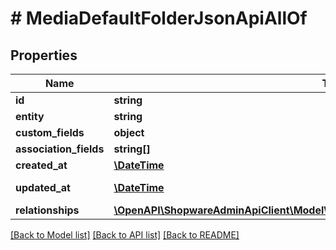 # # MediaDefaultFolderJsonApiAllOf

## Properties

Name | Type | Description | Notes
------------ | ------------- | ------------- | -------------
**id** | **string** |  | [optional]
**entity** | **string** |  |
**custom_fields** | **object** |  | [optional]
**association_fields** | **string[]** |  |
**created_at** | [**\DateTime**](\DateTime.md) |  | [readonly]
**updated_at** | [**\DateTime**](\DateTime.md) |  | [optional] [readonly]
**relationships** | [**\OpenAPI\ShopwareAdminApiClient\Model\MediaDefaultFolderJsonApiAllOfRelationships**](MediaDefaultFolderJsonApiAllOfRelationships.md) |  | [optional]

[[Back to Model list]](../../README.md#models) [[Back to API list]](../../README.md#endpoints) [[Back to README]](../../README.md)
